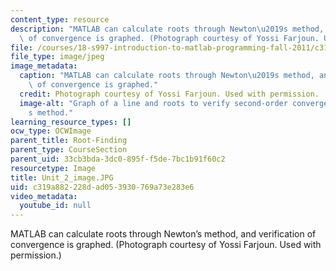 ```yaml
---
content_type: resource
description: "MATLAB can calculate roots through Newton\u2019s method, and verification\
  \ of convergence is graphed. (Photograph courtesy of Yossi Farjoun. Used with permission.)"
file: /courses/18-s997-introduction-to-matlab-programming-fall-2011/c319a882228dad053930769a73e283e6_Unit_2_image.JPG
file_type: image/jpeg
image_metadata:
  caption: "MATLAB can calculate roots through Newton\u2019s method, and verification\
    \ of convergence is graphed."
  credit: Photograph courtesy of Yossi Farjoun. Used with permission.
  image-alt: "Graph of a line and roots to verify second-order convergence of Newton\u2019\
    s method."
learning_resource_types: []
ocw_type: OCWImage
parent_title: Root-Finding
parent_type: CourseSection
parent_uid: 33cb3bda-3dc0-895f-f5de-7bc1b91f60c2
resourcetype: Image
title: Unit_2_image.JPG
uid: c319a882-228d-ad05-3930-769a73e283e6
video_metadata:
  youtube_id: null
---
```

MATLAB can calculate roots through Newton’s method, and verification of convergence is graphed. (Photograph courtesy of Yossi Farjoun. Used with permission.)